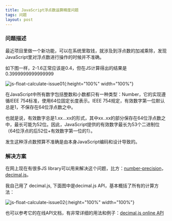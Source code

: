 ```yaml
---
title: JavaScript浮点数运算精度问题
tags: 问题
layout: post
---
```



### 问题描述

最近项目里做一个新功能，可以在系统里取钱，就涉及到浮点数的加减乘除，发现JavaScript里对浮点数进行操作的时候并不准确。

如下图一样，2-1.6正常应该是0.4，但在JS计算得出的结果是0.3999999999999999

![js-float-calculate-issue01]( https://HpArt.github.io/assets/images/posts/issues/js-float-calculate-issue01.png){:height="100%" width="100%"}


在JavaScript中所有数字包括整数和小数都只有一种类型：Number，它的实现遵循IEEE 754标准，使用64位固定长度表示。IEEE 754规定，有效数字第一位默认总是1，不保存在64位浮点数之中。

也就是说，有效数字总是1.xx…xx的形式，其中xx..xx的部分保存在64位浮点数之中，最长可能为52位。因此，JavaScript提供的有效数字最长为53个二进制位（64位浮点的后52位+有效数字第一位的1）。


发生这种浮点数预算不准确是由本身JavaScript编码和设计导致的。


### 解决方案

在网上现在有很多JS library可以用来解决这个问题，比方：[number-precision](https://github.com/nefe/number-precision)，[decimal.js](https://github.com/MikeMcl/decimal.js)。

我自己用了 decimal.js, 下面图中是decimal.js API，基本概括了所有的计算方法：

![js-float-calculate-issue02]( https://HpArt.github.io/assets/images/posts/issues/js-float-calculate-issue02.png){:height="100%" width="100%"}


也可以参考它的在线API文档，有非常详细的用法和例子：[decimal.js online API](https://mikemcl.github.io/decimal.js/)